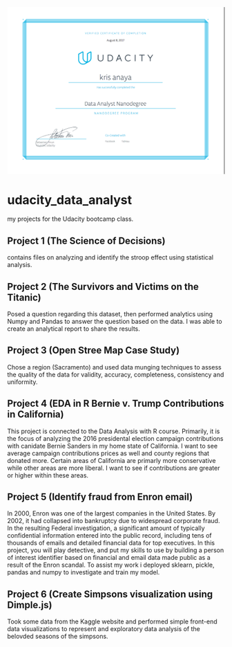 <img src="complete.png"/>

# udacity_data_analyst
my projects for the Udacity bootcamp class. 

## Project 1 (The Science of Decisions)
contains files on analyzing and identify the stroop effect using statistical analysis. 

## Project 2 (The Survivors and Victims on the Titanic)
Posed a question regarding this dataset, then performed analytics using Numpy and Pandas to 
answer the question based on the data. I was able to create an analytical report to share the 
results. 


## Project 3 (Open Stree Map Case Study)

Chose a region (Sacramento) and used data munging techniques to assess the quality of the 
data for validity, accuracy, completeness, consistency and uniformity. 

## Project 4 (EDA in R Bernie v. Trump Contributions in California)
This project is connected to the Data Analysis with R course. Primarily, it is the focus of analyzing the 2016 presidental election campaign contributions with canidate Bernie Sanders in my home state of California. I want to see average campaign contributions prices as well and county regions that donated more. Certain areas of California are primarly more conservative while other areas are more liberal. I want to see if contributions are greater or higher within these areas.

## Project 5 (Identify fraud from Enron email)

In 2000, Enron was one of the largest companies in the United States. By 2002, it had collapsed into bankruptcy due to widespread corporate fraud. In the resulting Federal investigation, a significant amount of typically confidential information entered into the public record, including tens of thousands of emails and detailed financial data for top executives. In this project, you will play detective, and put my skills to use by building a person of interest identifier based on financial and email data made public as a result of the Enron scandal. To assist my work i deployed sklearn, pickle, pandas and numpy to investigate and train my model.

## Project 6 (Create Simpsons visualization using Dimple.js)

Took some data from the Kaggle website and performed simple front-end data visualizations 
to represent and exploratory data analysis of the belovded seasons of the simpsons.



